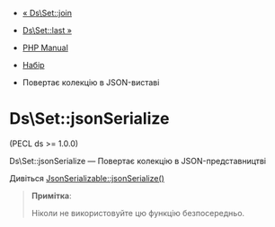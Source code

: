 - [« Ds\Set::join](ds-set.join.md)
- [Ds\Set::last »](ds-set.last.md)

- [PHP Manual](index.md)
- [Набір](class.ds-set.md)
- Повертає колекцію в JSON-виставі

# Ds\Set::jsonSerialize

(PECL ds \>= 1.0.0)

Ds\Set::jsonSerialize — Повертає колекцію в JSON-представництві

Дивіться
[JsonSerializable::jsonSerialize()](jsonserializable.jsonserialize.md)

> **Примітка**:
>
> Ніколи не використовуйте цю функцію безпосередньо.
